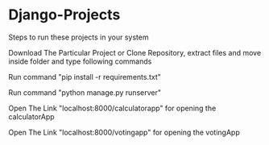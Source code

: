 # Django-Projects

Steps to run these projects in your system

Download The Particular Project or Clone Repository, extract files and move inside folder and type following commands

Run command "pip install -r requirements.txt"

Run command "python manage.py runserver"

Open The Link "localhost:8000/calculatorapp" for opening the calculatorApp

Open The Link "localhost:8000/votingapp" for opening the votingApp
